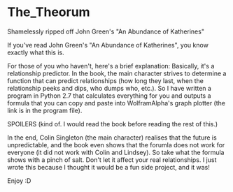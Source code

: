 # The_Theorum
Shamelessly ripped off John Green's "An Abundance of Katherines"

If you've read John Green's "An Abundance of Katherines", you know exactly what this is.

For those of you who haven't, here's a brief explanation:
Basically, it's a relationship predictor. In the book, the main character strives to determine a function that can
predict relationships (how long they last, when the relationship peeks and dips, who dumps who, etc.). So I have written
a program in Python 2.7 that calculates everything for you and outputs a formula that you can copy and paste into 
WolframAlpha's graph plotter (the link is in the program file).

SPOILERS (kind of. I would read the book before reading the rest of this.)

In the end, Colin Singleton (the main character) realises that the future is unpredictable, and the book even shows that
the forumla does not work for everyone (it did not work with Colin and Lindsey). So take what the formula shows with a
pinch of salt. Don't let it affect your real relationships. I just wrote this because I thought it would be a fun side
project, and it was!

Enjoy :D
